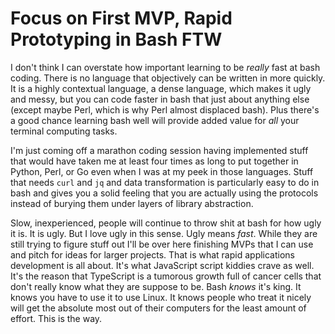 # Focus on First MVP, Rapid Prototyping in Bash FTW

I don't think I can overstate how important learning to be *really* fast
at bash coding. There is no language that objectively can be written in
more quickly. It is a highly contextual language, a dense language,
which makes it ugly and messy, but you can code faster in bash that just
about anything else (except maybe Perl, which is why Perl almost
displaced bash). Plus there's a good chance learning bash well will
provide added value for *all* your terminal computing tasks.

I'm just coming off a marathon coding session having implemented stuff
that would have taken me at least four times as long to put together in
Python, Perl, or Go even when I was at my peek in those languages. Stuff
that needs `curl` and `jq` and data transformation is particularly easy
to do in bash and gives you a solid feeling that you are actually using
the protocols instead of burying them under layers of library
abstraction.

Slow, inexperienced, people will continue to throw shit at bash for how
ugly it is. It is ugly. But I love ugly in this sense. Ugly means
*fast*. While they are still trying to figure stuff out I'll be over
here finishing MVPs that I can use and pitch for ideas for larger
projects. That is what rapid applications development is all about. It's
what JavaScript script kiddies crave as well. It's the reason that
TypeScript is a tumorous growth full of cancer cells that don't really
know what they are suppose to be. Bash *knows* it's king. It knows you
have to use it to use Linux. It knows people who treat it nicely will
get the absolute most out of their computers for the least amount of
effort. This is the way.
